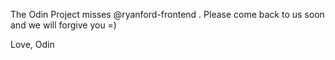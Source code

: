 The Odin Project misses @ryanford-frontend . Please come back to us soon and we will forgive you =)

Love, 
Odin

